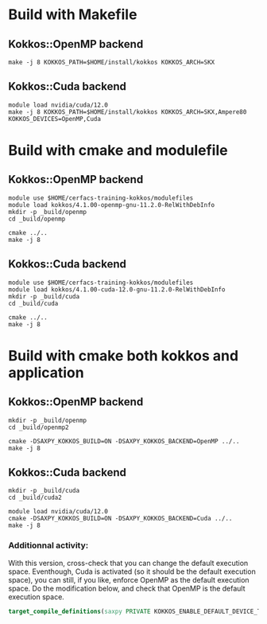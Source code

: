 # Build with Makefile

## Kokkos::OpenMP backend

```shell
make -j 8 KOKKOS_PATH=$HOME/install/kokkos KOKKOS_ARCH=SKX
```

## Kokkos::Cuda backend

```shell
module load nvidia/cuda/12.0
make -j 8 KOKKOS_PATH=$HOME/install/kokkos KOKKOS_ARCH=SKX,Ampere80 KOKKOS_DEVICES=OpenMP,Cuda
```

# Build with cmake and modulefile

## Kokkos::OpenMP backend

```shell
module use $HOME/cerfacs-training-kokkos/modulefiles
module load kokkos/4.1.00-openmp-gnu-11.2.0-RelWithDebInfo
mkdir -p _build/openmp
cd _build/openmp

cmake ../..
make -j 8
```

## Kokkos::Cuda backend

```shell
module use $HOME/cerfacs-training-kokkos/modulefiles
module load kokkos/4.1.00-cuda-12.0-gnu-11.2.0-RelWithDebInfo
mkdir -p _build/cuda
cd _build/cuda

cmake ../..
make -j 8
```

# Build with cmake both kokkos and application

## Kokkos::OpenMP backend

```shell
mkdir -p _build/openmp
cd _build/openmp2

cmake -DSAXPY_KOKKOS_BUILD=ON -DSAXPY_KOKKOS_BACKEND=OpenMP ../..
make -j 8
```

## Kokkos::Cuda backend

```shell
mkdir -p _build/cuda
cd _build/cuda2

module load nvidia/cuda/12.0
cmake -DSAXPY_KOKKOS_BUILD=ON -DSAXPY_KOKKOS_BACKEND=Cuda ../..
make -j 8
```

### Additionnal activity:

With this version, cross-check that you can change the default execution space. Eventhough, Cuda is activated (so it should be the default execution space), you can still, if you like, enforce OpenMP as the default execution space. Do the modification below, and check that OpenMP is the default execution space.

```cmake
target_compile_definitions(saxpy PRIVATE KOKKOS_ENABLE_DEFAULT_DEVICE_TYPE_OPENMP)
```

